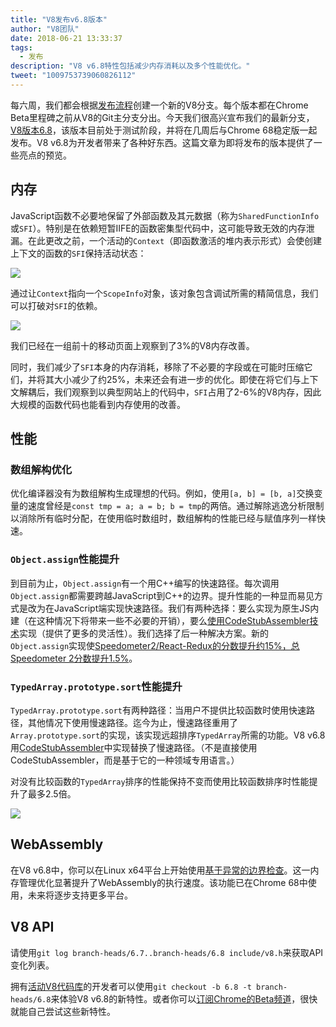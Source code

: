 ```yaml
---
title: "V8发布v6.8版本"
author: "V8团队"
date: 2018-06-21 13:33:37
tags:
  - 发布
description: "V8 v6.8特性包括减少内存消耗以及多个性能优化。"
tweet: "1009753739060826112"
---
```

每六周，我们都会根据[发布流程](/docs/release-process)创建一个新的V8分支。每个版本都在Chrome Beta里程碑之前从V8的Git主分支分出。今天我们很高兴宣布我们的最新分支，[V8版本6.8](https://chromium.googlesource.com/v8/v8.git/+log/branch-heads/6.8)，该版本目前处于测试阶段，并将在几周后与Chrome 68稳定版一起发布。V8 v6.8为开发者带来了各种好东西。这篇文章为即将发布的版本提供了一些亮点的预览。

<!--truncate-->
## 内存

JavaScript函数不必要地保留了外部函数及其元数据（称为`SharedFunctionInfo`或`SFI`）。特别是在依赖短暂IIFE的函数密集型代码中，这可能导致无效的内存泄漏。在此更改之前，一个活动的`Context`（即函数激活的堆内表示形式）会使创建上下文的函数的`SFI`保持活动状态：

![](/_img/v8-release-68/context-jsfunction-before.svg)

通过让`Context`指向一个`ScopeInfo`对象，该对象包含调试所需的精简信息，我们可以打破对`SFI`的依赖。

![](/_img/v8-release-68/context-jsfunction-after.svg)

我们已经在一组前十的移动页面上观察到了3%的V8内存改善。

同时，我们减少了`SFI`本身的内存消耗，移除了不必要的字段或在可能时压缩它们，并将其大小减少了约25%，未来还会有进一步的优化。即使在将它们与上下文解耦后，我们观察到以典型网站上的代码中，`SFI`占用了2-6%的V8内存，因此大规模的函数代码也能看到内存使用的改善。

## 性能

### 数组解构优化

优化编译器没有为数组解构生成理想的代码。例如，使用`[a, b] = [b, a]`交换变量的速度曾经是`const tmp = a; a = b; b = tmp`的两倍。通过解除逃逸分析限制以消除所有临时分配，在使用临时数组时，数组解构的性能已经与赋值序列一样快速。

### `Object.assign`性能提升

到目前为止，`Object.assign`有一个用C++编写的快速路径。每次调用`Object.assign`都需要跨越JavaScript到C++的边界。提升性能的一种显而易见方式是改为在JavaScript端实现快速路径。我们有两种选择：要么实现为原生JS内建（在这种情况下将带来一些不必要的开销），要么[使用CodeStubAssembler技术](/blog/csa)实现（提供了更多的灵活性）。我们选择了后一种解决方案。新的`Object.assign`实现使[Speedometer2/React-Redux的分数提升约15%，总Speedometer 2分数提升1.5%](https://chromeperf.appspot.com/report?sid=d9ea9a2ae7cd141263fde07ea90da835cf28f5c87f17b53ba801d4ac30979558&start_rev=550155&end_rev=552590)。

### `TypedArray.prototype.sort`性能提升

`TypedArray.prototype.sort`有两种路径：当用户不提供比较函数时使用快速路径，其他情况下使用慢速路径。迄今为止，慢速路径重用了`Array.prototype.sort`的实现，该实现远超排序`TypedArray`所需的功能。V8 v6.8用[CodeStubAssembler](/blog/csa)中实现替换了慢速路径。（不是直接使用CodeStubAssembler，而是基于它的一种领域专用语言。）

对没有比较函数的`TypedArray`排序的性能保持不变而使用比较函数排序时性能提升了最多2.5倍。

![](/_img/v8-release-68/typedarray-sort.svg)

## WebAssembly

在V8 v6.8中，你可以在Linux x64平台上开始使用[基于异常的边界检查](https://docs.google.com/document/d/17y4kxuHFrVxAiuCP_FFtFA2HP5sNPsCD10KEx17Hz6M/edit)。这一内存管理优化显著提升了WebAssembly的执行速度。该功能已在Chrome 68中使用，未来将逐步支持更多平台。

## V8 API

请使用`git log branch-heads/6.7..branch-heads/6.8 include/v8.h`来获取API变化列表。

拥有[活动V8代码库](/docs/source-code#using-git)的开发者可以使用`git checkout -b 6.8 -t branch-heads/6.8`来体验V8 v6.8的新特性。或者你可以[订阅Chrome的Beta频道](https://www.google.com/chrome/browser/beta.html)，很快就能自己尝试这些新特性。
